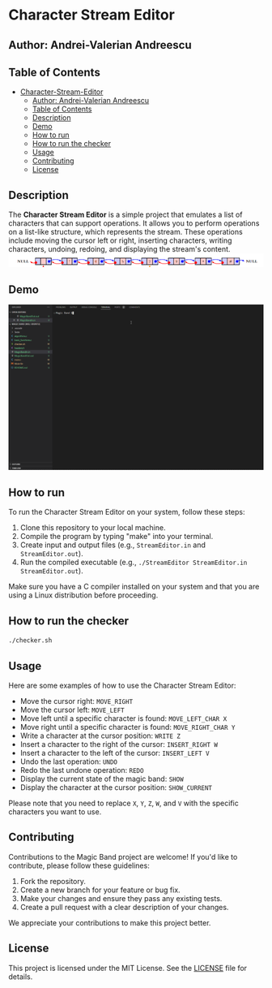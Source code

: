 # Character Stream Editor

## Author: Andrei-Valerian Andreescu

## Table of Contents

- [Character-Stream-Editor](#character-stream-editor)
  - [Author: Andrei-Valerian Andreescu](#author-andrei-valerian-andreescu)
  - [Table of Contents](#table-of-contents)
  - [Description](#description)
  - [Demo](#demo)
  - [How to run](#how-to-run)
  - [How to run the checker](#how-to-run-the-checker)
  - [Usage](#usage)
  - [Contributing](#contributing)
  - [License](#license)

## Description

The **Character Stream Editor** is a simple project that emulates a list of characters that can support operations. It allows you to perform operations on a list-like structure, which represents the stream. These operations include moving the cursor left or right, inserting characters, writing characters, undoing, redoing, and displaying the stream's content.
![Representation](https://github.com/DrescoAV/Character-Stream-Editor/blob/main/Demo/Character%20Stream%20Editor%20Representation.png)

## Demo

![Character Stream Editor Demo](https://github.com/DrescoAV/Character-Stream-Editor/blob/main/Demo/Character%20Stream%20Editor%20Demo.gif)

## How to run

To run the Character Stream Editor on your system, follow these steps:

1. Clone this repository to your local machine.
2. Compile the program by typing "make" into your terminal.
3. Create input and output files (e.g., `StreamEditor.in` and `StreamEditor.out`).
4. Run the compiled executable (e.g., `./StreamEditor StreamEditor.in StreamEditor.out`).

Make sure you have a C compiler installed on your system and that you are using a Linux distribution before proceeding.

## How to run the checker

```bash
./checker.sh
```

## Usage

Here are some examples of how to use the Character Stream Editor:

- Move the cursor right: `MOVE_RIGHT`
- Move the cursor left: `MOVE_LEFT`
- Move left until a specific character is found: `MOVE_LEFT_CHAR X`
- Move right until a specific character is found: `MOVE_RIGHT_CHAR Y`
- Write a character at the cursor position: `WRITE Z`
- Insert a character to the right of the cursor: `INSERT_RIGHT W`
- Insert a character to the left of the cursor: `INSERT_LEFT V`
- Undo the last operation: `UNDO`
- Redo the last undone operation: `REDO`
- Display the current state of the magic band: `SHOW`
- Display the character at the cursor position: `SHOW_CURRENT`

Please note that you need to replace `X`, `Y`, `Z`, `W`, and `V` with the specific characters you want to use.

## Contributing

Contributions to the Magic Band project are welcome! If you'd like to contribute, please follow these guidelines:

1. Fork the repository.
2. Create a new branch for your feature or bug fix.
3. Make your changes and ensure they pass any existing tests.
4. Create a pull request with a clear description of your changes.

We appreciate your contributions to make this project better.

## License

This project is licensed under the MIT License. See the [LICENSE](https://github.com/DrescoAV/Character-Stream-Editor/blob/main/LICENSE) file for details.
